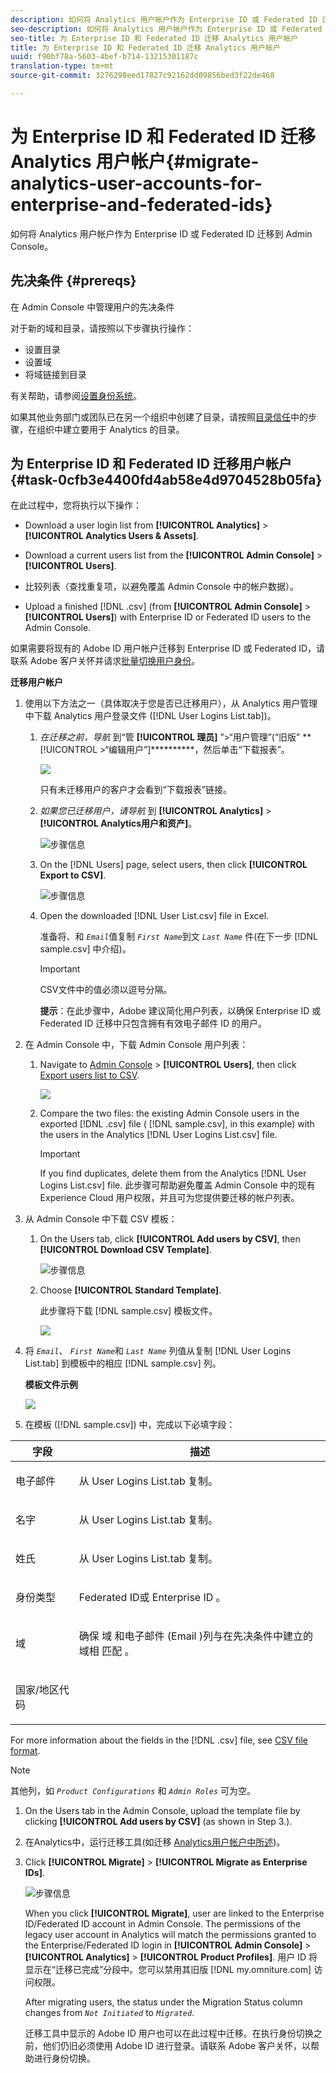 ```yaml
---
description: 如何将 Analytics 用户帐户作为 Enterprise ID 或 Federated ID 迁移到 Admin Console。
seo-description: 如何将 Analytics 用户帐户作为 Enterprise ID 或 Federated ID 迁移到 Admin Console。
seo-title: 为 Enterprise ID 和 Federated ID 迁移 Analytics 用户帐户
title: 为 Enterprise ID 和 Federated ID 迁移 Analytics 用户帐户
uuid: f90bf78a-5603-4bef-b714-13215301187c
translation-type: tm+mt
source-git-commit: 3276298eed17827c92162dd09856bed3f22de468

---
```



# 为 Enterprise ID 和 Federated ID 迁移 Analytics 用户帐户{#migrate-analytics-user-accounts-for-enterprise-and-federated-ids}

如何将 Analytics 用户帐户作为 Enterprise ID 或 Federated ID 迁移到 Admin Console。

## 先决条件 {#prereqs}

在 Admin Console 中管理用户的先决条件

对于新的域和目录，请按照以下步骤执行操作：

* 设置目录
* 设置域
* 将域链接到目录

有关帮助，请参阅[设置身份系统](https://helpx.adobe.com/enterprise/using/set-up-identity.html)。

如果其他业务部门或团队已在另一个组织中创建了目录，请按照[目录信任](https://helpx.adobe.com/enterprise/using/set-up-identity.html#Directorytrusting)中的步骤，在组织中建立要用于 Analytics 的目录。

## 为 Enterprise ID 和 Federated ID 迁移用户帐户 {#task-0cfb3e4400fd4ab58e4d9704528b05fa}

在此过程中，您将执行以下操作：

* Download a user login list from **[!UICONTROL Analytics]** &gt; **[!UICONTROL Analytics Users &amp; Assets]**.

* Download a current users list from the **[!UICONTROL Admin Console]** &gt; **[!UICONTROL Users]**.

* 比较列表（查找重复项，以避免覆盖 Admin Console 中的帐户数据）。
* Upload a finished [!DNL .csv] (from **[!UICONTROL Admin Console]** &gt; **[!UICONTROL Users]**) with Enterprise ID or Federated ID users to the Admin Console.

如果需要将现有的 Adobe ID 用户帐户迁移到 Enterprise ID 或 Federated ID，请联系 Adobe 客户关怀并请求[批量切换用户身份](https://helpx.adobe.com/enterprise/using/bulk-operations.html)。

**迁移用户帐户**

1. 使用以下方法之一（具体取决于您是否已迁移用户），从 Analytics 用户管理中下载 Analytics 用户登录文件 ([!DNL User Logins List.tab])。
   1. *在迁移之前，导航* 到“管 **[!UICONTROL 理员]** ”&gt;“用户管理”(“旧版” **[!UICONTROL &gt;“编辑用户”]**********，然后单击“下载报表”。

      ![](assets/download-report.png)

      只有未迁移用户的客户才会看到“下载报表”链接。

   1. *如果您已迁移用户，请导航* 到 **[!UICONTROL Analytics]** &gt; **[!UICONTROL Analytics用户和资产]**。

      ![步骤信息](assets/admin-analytics-users-assets.png)

   1. On the [!DNL Users] page, select users, then click **[!UICONTROL Export to CSV]**.

      ![步骤信息](assets/export-csv-migrate.png)

   1. Open the downloaded [!DNL User List.csv] file in Excel.

      准备将、和 *`Email`*&#x200B;值复制 *`First Name`*&#x200B;到文 *`Last Name`* 件(在下一步 [!DNL sample.csv] 中介绍)。

      >[!IMPORTANT]
      >
      >CSV文件中的值必须以逗号分隔。

      **提示**：在此步骤中，Adobe 建议简化用户列表，以确保 Enterprise ID 或 Federated ID 迁移中只包含拥有有效电子邮件 ID 的用户。

1. 在 Admin Console 中，下载 Admin Console 用户列表：

   1. Navigate to [Admin Console](http://adminconsole.adobe.html/#) &gt; **[!UICONTROL Users]**, then click [Export users list to CSV](https://helpx.adobe.com/enterprise/using/users.html).

      ![](assets/export-csv.png)

   1. Compare the two files: the existing Admin Console users in the exported [!DNL .csv] file ( [!DNL sample.csv], in this example) with the users in the Analytics [!DNL User Logins List.csv] file.

      >[!IMPORTANT]
      >
      >If you find duplicates, delete them from the Analytics [!DNL User Logins List.csv] file. 此步骤可帮助避免覆盖 Admin Console 中的现有 Experience Cloud 用户权限，并且可为您提供要迁移的帐户列表。

1. 从 Admin Console 中下载 CSV 模板：
   1. On the Users tab, click **[!UICONTROL Add users by CSV]**, then **[!UICONTROL Download CSV Template]**.

      ![步骤信息](assets/add-users-csv.png)

   1. Choose **[!UICONTROL Standard Template]**.

      此步骤将下载 [!DNL sample.csv] 模板文件。

      ![](assets/download-csv-template.png)

1. 将 *`Email`*、 *`First Name`*&#x200B;和 *`Last Name`* 列值从复制 [!DNL User Logins List.tab] 到模板中的相应 [!DNL sample.csv] 列。

   **模板文件示例**

   ![](assets/sample.png)

1. 在模板 ([!DNL sample.csv]) 中，完成以下必填字段：

<table id="table_1B5EEFDB5BD8436EB760BE5FFAB1CF02"> 
 <thead> 
  <tr> 
   <th colname="col1" class="entry"> 字段 </th> 
   <th colname="col2" class="entry"> 描述 </th> 
  </tr>
 </thead>
 <tbody> 
  <tr> 
   <td colname="col1"> <p>电子邮件 </p> </td> 
   <td colname="col2"> <p>从 <span class="filepath">User Logins List.tab</span> 复制。 </p> </td> 
  </tr> 
  <tr> 
   <td colname="col1"> <p>名字 </p> </td> 
   <td colname="col2"> <p>从 <span class="filepath">User Logins List.tab</span> 复制。 </p> </td> 
  </tr> 
  <tr> 
   <td colname="col1"> <p>姓氏 </p> </td> 
   <td colname="col2"> <p>从 <span class="filepath">User Logins List.tab</span> 复制。 </p> </td> 
  </tr> 
  <tr> 
   <td colname="col1"> <p>身份类型 </p> </td> 
   <td colname="col2"> <p><span class="term"> Federated ID或</span> Enterprise ID <span class="term"></span>。 </p> </td> 
  </tr> 
  <tr> 
   <td colname="col1"> <p>域 </p> </td> 
   <td colname="col2"> <p>确保 域 <span class="term"> 和电子邮件</span> (Email <span class="term"> )列与在先决条件中建立的域相</span> 匹配 <a href="/help/admin/user-management2/user-migration/c-migration-tool/migrate-enterprise.md#prereqs" format="dita" scope="local"></a>。 </p> </td> 
  </tr> 
  <tr> 
   <td colname="col1"> <p>国家/地区代码 </p> </td> 
   <td colname="col2"> </td> 
  </tr> 
 </tbody> 
</table>

For more information about the fields in the [!DNL .csv] file, see [CSV file format](https://helpx.adobe.com/enterprise/using/users.html).

>[!NOTE]
>
>其他列，如 *`Product Configurations`* 和 *`Admin Roles`* 可为空。

1. On the Users tab in the Admin Console, upload the template file by clicking **[!UICONTROL Add users by CSV]** (as shown in Step 3.).
1. 在Analytics中，运行迁移工具(如迁移 [Analytics用户帐户中所述](/help/admin/user-management2/user-migration/c-migration-tool/t-migrate-users.md))。
1. Click **[!UICONTROL Migrate]** &gt; **[!UICONTROL Migrate as Enterprise IDs]**.

   ![步骤信息](assets/migrate-as-enterprise.png)

   When you click **[!UICONTROL Migrate]**, user are linked to the Enterprise ID/Federated ID account in Admin Console. The permissions of the legacy user account in Analytics will match the permissions granted to the Enterprise/Federated ID login in **[!UICONTROL Admin Console]** &gt; **[!UICONTROL Analytics]** &gt; **[!UICONTROL Product Profiles]**. 用户 ID 将显示在“迁移已完成”分段中。您可以禁用其旧版 [!DNL my.omniture.com] 访问权限。

   After migrating users, the status under the Migration Status column changes from *`Not Initiated`* to *`Migrated`*.

   迁移工具中显示的 Adobe ID 用户也可以在此过程中迁移。在执行身份切换之前，他们仍旧必须使用 Adobe ID 进行登录。请联系 Adobe 客户关怀，以帮助进行身份切换。
